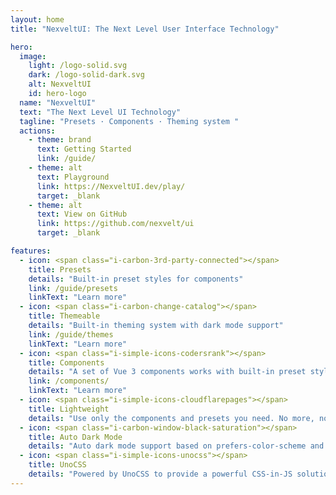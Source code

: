 ```yaml
---
layout: home
title: "NexveltUI: The Next Level User Interface Technology"

hero:
  image:
    light: /logo-solid.svg
    dark: /logo-solid-dark.svg
    alt: NexveltUI
    id: hero-logo
  name: "NexveltUI"
  text: "The Next Level UI Technology"
  tagline: "Presets · Components · Theming system "
  actions:
    - theme: brand
      text: Getting Started
      link: /guide/
    - theme: alt
      text: Playground
      link: https://NexveltUI.dev/play/
      target: _blank
    - theme: alt
      text: View on GitHub
      link: https://github.com/nexvelt/ui
      target: _blank

features:
  - icon: <span class="i-carbon-3rd-party-connected"></span>
    title: Presets
    details: "Built-in preset styles for components"
    link: /guide/presets
    linkText: "Learn more"
  - icon: <span class="i-carbon-change-catalog"></span>
    title: Themeable
    details: "Built-in theming system with dark mode support"
    link: /guide/themes
    linkText: "Learn more"
  - icon: <span class="i-simple-icons-codersrank"></span>
    title: Components
    details: "A set of Vue 3 components works with built-in preset styles"
    link: /components/
    linkText: "Learn more"
  - icon: <span class="i-simple-icons-cloudflarepages"></span>
    title: Lightweight
    details: "Use only the components and presets you need. No more, no less."
  - icon: <span class="i-carbon-window-black-saturation"></span>
    title: Auto Dark Mode
    details: "Auto dark mode support based on prefers-color-scheme and user's system theme"
  - icon: <span class="i-simple-icons-unocss"></span>
    title: UnoCSS
    details: "Powered by UnoCSS to provide a powerful CSS-in-JS solution"
---
```

